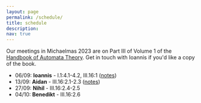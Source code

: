 ```yaml
---
layout: page
permalink: /schedule/
title: schedule
description: 
nav: true
---
```

Our meetings in Michaelmas 2023 are on Part III of Volume 1 of the <a href="https://ems.press/books/standalone/172">Handbook of Automata Theory</a>. Get in touch with Ioannis if you'd like a copy of the book.  

<ul>
  <li>06/09: <b>Ioannis</b> - I.1:4.1-4.2, III.16:1 (<a href="https://cambridgeLAA.github.io/_pages/1.pdf" target="_blank">notes</a>)</li>
  <li>13/09: <b>Aidan</b> - III.16:2.1-2.3 (<a href="https://cambridgeLAA.github.io/_pages/2.pdf" target="_blank">notes</a>)</li>
  <li>27/09: <b> Nihil</b> - III.16:2.4-2.5 </li>
  <li>04/10: <b>Benedikt</b> - III.16:2.6 </li>

</ul>

